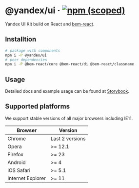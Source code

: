 # @yandex/ui &middot; [![npm (scoped)](https://img.shields.io/npm/v/@yandex/ui.svg)](https://www.npmjs.com/package/@yandex/ui)


Yandex UI Kit build on React and [bem-react][bem-react].

## Installtion

```bash
#⠀package with components
npm i -P @yandex/ui
#⠀peer dependencies
npm i -P @bem-react/core @bem-react/di @bem-react/classname
```

## Usage

Detailed docs and example usage can be found at [Storybook][storybook].

## Supported platforms

We support stable versions of all major browsers including IE11.

| Browser           | Version               |
| ----------------- | --------------------- |
| Chrome            | Last 2 versions       |
| Opera             | >= 12.1               |
| Firefox           | >= 23                 |
| Android           | >= 4                  |
| iOS Safari        | >= 5.1                |
| Internet Explorer | >= 11                 |

[bem-react]: https://github.com/bem/bem-react
[storybook]: https://yastatic.net/s3/frontend/lego/storybook/index.html?path=/docsx/lego-components-docs-readme--document
